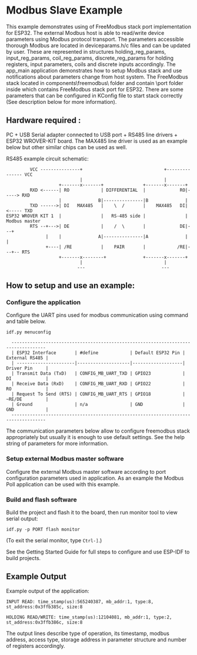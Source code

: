 # Modbus Slave Example

This example demonstrates using of FreeModbus stack port implementation for ESP32. The external Modbus host is able to read/write device parameters using Modbus protocol transport. The parameters accessible thorough Modbus are located in deviceparams.h/c files and can be updated by user. 
These are represented in structures holding_reg_params, input_reg_params, coil_reg_params, discrete_reg_params for holding registers, input parameters, coils and discrete inputs accordingly. The app_main application demonstrates how to setup Modbus stack and use notifications about parameters change from host system. 
The FreeModbus stack located in components\freemodbus\ folder and contain \port folder inside which contains FreeModbus stack port for ESP32. There are some parameters that can be configured in KConfig file to start stack correctly (See description below for more information).

## Hardware required :
PC + USB Serial adapter connected to USB port + RS485 line drivers + ESP32 WROVER-KIT board. 
The MAX485 line driver is used as an example below but other similar chips can be used as well.

RS485 example circuit schematic:
```
         VCC ---------------+                               +--------------- VCC
                            |                               |
                    +-------x-------+               +-------x-------+
         RXD <------| RO            | DIFFERENTIAL  |             RO|-----> RXD
                    |              B|---------------|B              |
         TXD ------>| DI   MAX485   |    \  /       |    MAX485   DI|<----- TXD
ESP32 WROVER KIT 1  |               |   RS-485 side |               |    Modbus master
         RTS --+--->| DE            |    /  \       |             DE|---+       
               |    |              A|---------------|A              |   |
               +----| /RE           |    PAIR       |            /RE|---+-- RTS
                    +-------x--------+              +-------x-------+
                            |                               |
                           ---                             --- 
```

## How to setup and use an example:

### Configure the application
Configure the UART pins used for modbus communication using command and table below.
```
idf.py menuconfig
```

```
  -----------------------------------------------------------------------------------
  | ESP32 Interface       | #define            | Default ESP32 Pin | External RS485 |
  | ----------------------|--------------------|-------------------| Driver Pin     |
  | Transmit Data (TxD)   | CONFIG_MB_UART_TXD | GPIO23            | DI             |
  | Receive Data (RxD)    | CONFIG_MB_UART_RXD | GPIO22            | RO             |
  | Request To Send (RTS) | CONFIG_MB_UART_RTS | GPIO18            | ~RE/DE         |
  | Ground                | n/a                | GND               | GND            |
  -----------------------------------------------------------------------------------
```
The communication parameters below allow to configure freemodbus stack appropriately but usually it is enough to use default settings.
See the help string of parameters for more information.

### Setup external Modbus master software
Configure the external Modbus master software according to port configuration parameters used in application.
As an example the Modbus Poll application can be used with this example.

### Build and flash software
Build the project and flash it to the board, then run monitor tool to view serial output:
```
idf.py -p PORT flash monitor
```

(To exit the serial monitor, type ``Ctrl-]``.)

See the Getting Started Guide for full steps to configure and use ESP-IDF to build projects.

## Example Output
Example output of the application:
```
INPUT READ: time_stamp(us):565240387, mb_addr:1, type:8, st_address:0x3ffb385c, size:8

HOLDING READ/WRITE: time_stamp(us):12104081, mb_addr:1, type:2, st_address:0x3ffb386c, size:8
```
The output lines describe type of operation, its timestamp, modbus address, access type, storage address in parameter structure and number of registers accordingly.



